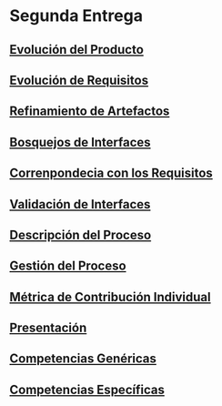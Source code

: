 # Segunda Entrega
[Evolución del Producto](https://github.com/MateoAlejandroCaamalTencle/HABIT/blob/SegundaEntrega/HABIT%2B/Evoluci%C3%B3n%20Del%20Producto.md)
-
[Evolución de Requisitos](https://github.com/MateoAlejandroCaamalTencle/HABIT/blob/SegundaEntrega/HABIT%2B/Evoluci%C3%B3n%20De%20Requisitos.md) 
-
[Refinamiento de Artefactos]()
-
[Bosquejos de Interfaces](https://github.com/MateoAlejandroCaamalTencle/HABIT/blob/SegundaEntrega/HABIT%2B/Bosquejo%20De%20Interfaces.md)
-
[Correnpondecia con los Requisitos](https://github.com/MateoAlejandroCaamalTencle/HABIT/blob/SegundaEntrega/HABIT%2B/Correspondecia%20Con%20Los%20Requisitos.md)
-
[Validación de Interfaces](https://github.com/MateoAlejandroCaamalTencle/HABIT/blob/SegundaEntrega/HABIT%2B/Validaci%C3%B3n%20De%20Interfaces.md)
-
[Descripción del Proceso](https://github.com/MateoAlejandroCaamalTencle/HABIT/blob/SegundaEntrega/HABIT%2B/Descripci%C3%B3n%20Del%20Proceso.md)
-
[Gestión del Proceso](https://github.com/MateoAlejandroCaamalTencle/HABIT/blob/SegundaEntrega/HABIT%2B/Gesti%C3%B3n%20Del%20Proceso.md)
-
[Métrica de Contribución Individual](https://github.com/MateoAlejandroCaamalTencle/HABIT/blob/SegundaEntrega/HABIT%2B/M%C3%A9trica%20De%20Contribuci%C3%B3n%20Individual.pdf)
-
[Presentación](https://github.com/MateoAlejandroCaamalTencle/HABIT/blob/SegundaEntrega/HABIT%2B/Presentaci%C3%B3n.md)
-
[Competencias Genéricas](https://github.com/MateoAlejandroCaamalTencle/HABIT/blob/SegundaEntrega/HABIT%2B/Competencias%20Gen%C3%A9ricas.md)
-
[Competencias Específicas](https://github.com/MateoAlejandroCaamalTencle/HABIT/blob/SegundaEntrega/HABIT%2B/Competencias%20Espec%C3%ADficas.md)
-
